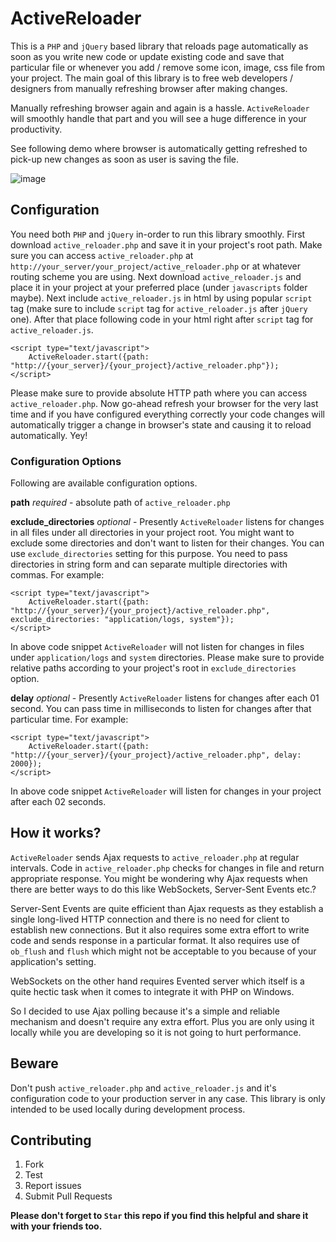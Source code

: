 ActiveReloader
===============

This is a `PHP` and `jQuery` based library that reloads page automatically as soon as you write new code or update existing code and save that particular file or whenever you add / remove some icon, image, css file from your project. The main goal of this library is to free web developers / designers from manually refreshing browser after making changes.

Manually refreshing browser again and again is a hassle. `ActiveReloader` will smoothly handle that part and you will see a huge difference in your productivity.

See following demo where browser is automatically getting refreshed to pick-up new changes as soon as user is saving the file.

![image](https://cloud.githubusercontent.com/assets/1183802/5170676/44e48988-7433-11e4-9f5f-5231ca17a5fb.gif)

## Configuration

You need both `PHP` and `jQuery` in-order to run this library smoothly. First download `active_reloader.php` and save it in your project's root path. Make sure you can access `active_reloader.php` at `http://your_server/your_project/active_reloader.php` or at whatever routing scheme you are using. Next download `active_reloader.js` and place it in your project at your preferred place (under `javascripts` folder maybe). Next include `active_reloader.js` in html by using popular `script` tag (make sure to include `script` tag for `active_reloader.js` after `jQuery` one). After that place following code in your html right after `script` tag for `active_reloader.js`.

	<script type="text/javascript">
		ActiveReloader.start({path: "http://{your_server}/{your_project}/active_reloader.php"});
	</script>
	
Please make sure to provide absolute HTTP path where you can access `active_reloader.php`. Now go-ahead refresh your browser for the very last time and if you have configured everything correctly your code changes will automatically trigger a change in browser's state and causing it to reload automatically. Yey!

### Configuration Options

Following are available configuration options.

**path** *required* - absolute path of `active_reloader.php`

**exclude_directories** *optional* - Presently `ActiveReloader` listens for changes in all files under all directories in your project root. You might want to exclude some directories and don't want to listen for their changes. You can use `exclude_directories` setting for this purpose. You need to pass directories in string form and can separate multiple directories with commas. For example:

	<script type="text/javascript">
		ActiveReloader.start({path: "http://{your_server}/{your_project}/active_reloader.php", exclude_directories: "application/logs, system"});
	</script>
	
In above code snippet `ActiveReloader` will not listen for changes in files under `application/logs` and `system` directories. Please make sure to provide relative paths according to your project's root in `exclude_directories` option.

**delay** *optional* - Presently `ActiveReloader` listens for changes after each 01 second. You can pass time in milliseconds to listen for changes after that particular time. For example:

	<script type="text/javascript">
		ActiveReloader.start({path: "http://{your_server}/{your_project}/active_reloader.php", delay: 2000});
	</script>
	
In above code snippet `ActiveReloader` will listen for changes in your project after each 02 seconds.

## How it works?

`ActiveReloader` sends Ajax requests to `active_reloader.php` at regular intervals. Code in `active_reloader.php` checks for changes in file and return appropriate response. You might be wondering why Ajax requests when there are better ways to do this like WebSockets, Server-Sent Events etc.?

Server-Sent Events are quite efficient than Ajax requests as they establish a single long-lived HTTP connection and there is no need for client to establish new connections. But it also requires some extra effort to write code and sends response in a particular format. It also requires use of `ob_flush` and `flush` which might not be acceptable to you because of your application's setting.

WebSockets on the other hand requires Evented server which itself is a quite hectic task when it comes to integrate it with PHP on Windows.

So I decided to use Ajax polling because it's a simple and reliable mechanism and doesn't require any extra effort. Plus you are only using it locally while you are developing so it is not going to hurt performance.

## Beware

Don't push `active_reloader.php` and `active_reloader.js` and it's configuration code to your production server in any case. This library is only intended to be used locally during development process.

## Contributing

1. Fork
2. Test
3. Report issues
4. Submit Pull Requests

**Please don't forget to `Star` this repo if you find this helpful and share it with your friends too.**
